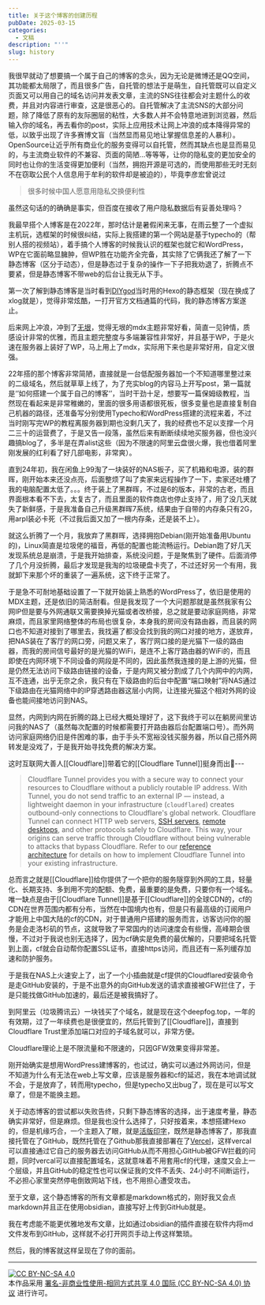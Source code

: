 ```yaml
---
title: 关于这个博客的创建历程
pubDate: 2025-03-15
categories:
  - 文稿
description: "''"
slug: history
---
```

我很早就动了想要搞一个属于自己的博客的念头，因为无论是微博还是QQ空间，其功能都太局限了，而且很多广告，自托管的想法于是萌生，自托管既可以自定义页面又可以用自己的域名访问并发表文章，主流的SNS往往都会对主题什么的收费，并且对内容进行审查，这是很恶心的。自托管解决了主流SNS的大部分问题，除了降低了原有的友际圈层的粘性，大多数人并不会特意地进到浏览器，然后输入你的域名，再去看你的post，实际上应用技术让网上冲浪的成本降得异常的低，以致乎出现了许多赛博文盲（当然显而易见地让掌握信息差的人暴利）。
  OpenSource让近乎所有商业化的服务变得可以自托管，然而其缺点也是显而易见的，与主流商业软件的不兼容、页面的简陋...等等等，让你的隐私变的更加安全的同时也让你的生活变得更加便利（当然，拥抱开源是可选的，而使用那些无时无刻不在窃取公民个人信息用于牟利的软件却是被迫的），毕竟李彦宏曾说过

> 很多时候中国人愿意用隐私交换便利性

虽然这句话的的确确是事实，但百度在接收了用户隐私数据后有妥善处理吗？

我最早搭个人博客是在2022年，那时估计是暑假闲来无事，在雨云整了一个虚拟主机玩，选框架的时候很纠结，实际上我搭建的第一个网站是基于typecho的（帮别人搭的视频站），着手搞个人博客的时候我认识的框架也就它和WordPress，WP在它面前略显臃肿，但WP胜在功能齐全完备，其实除了它俩我还了解了一下静态博客（区分于动态），但是静态过于复杂的操作一下子把我劝退了，折腾点不要紧，但是静态博客不带web的后台让我无从下手。

第一次了解到静态博客是当时看到[DIYgod](https://diygod.cc)当时用的Hexo的静态框架（现在换成了xlog就是），觉得非常炫酷，一打开官方文档通篇的代码，我的静态博客方案遂止。

后来网上冲浪，冲到了[无垠](https://flyhigher.top/)，觉得无垠的mdx主题非常好看，简直一见钟情，质感设计非常的优雅，而且主题完整度与多端兼容性非常好，并且基于WP，于是火速在服务器上装好了WP，马上用上了mdx，实际用下来也是非常好用，自定义很强。

22年搭的那个博客非常简陋，直接就是一台低配服务器加一个不知道哪里整过来的二级域名，然后就草草上线了，为了充实blog的内容马上开写post，第一篇就是‘’如何搭建一个属于自己的博客‘’，当时干劲十足，想要写一篇保姆级教程，当然现在看起来是非常稚嫩的，里面的很多用语都很死板，很多变量也是直接复制自己机器的路径，还准备写分别使用Typecho和WordPress搭建的流程来着，不过当时刚写完WP的教程离服务器到期也没剩几天了，我的经费也不足以支撑一个月二三十的运营费了，于是又告一段落，虽然后来有断断续续地买服务器，但也没兴趣搞blog了，多半是在弄alist这些（因为不限速的阿里云盘很火爆，我也借着阿里刚发展的红利看了好几部电影，非常爽）。

直到24年初，我在闲鱼上99淘了一块装好的NAS板子，买了机箱和电源，装的群晖，刚开始本来还没点亮，后面整烦了叫了卖家来远程操作了一下，卖家还吐槽了我的电脑配置太低了。。。终于装上了黑群晖，不过是6的版本，非常的古老，而且界面根本看不下去，太复古了，而且里面的软件商店也停止支持了，用了没几天就失了新鲜感，于是我准备自己升级黑群晖7系统，结果由于自带的内存条只有2G，用arpl装必卡死（不过我后面又加了一根内存条，还是装不上）。

就这么折腾了一个月，我放弃了黑群晖，选择拥抱Debian(刚开始准备用Ubuntu的)，Linux简直是垃圾佬的福音，再低的配置也能流畅运行。Debian跑了好几天发现系统总是崩溃，于是我开始排查，系统没问题，于是聚焦到了硬件。后面消停了几个月没折腾，最后才发现是我淘的垃圾硬盘卡壳了，不过还好另一个有用，我就卸下来那个坏的重装了一遍系统，这下终于正常了。

于是急不可耐地基础设置了一下就开始装上熟悉的WordPress了，依旧是使用的MDX主题，还是依旧的简洁耐看。但是我发现了一个大问题那就是虽然我家有公网IP但是要与外网通联又需要换掉光猫或者改桥接，总之就是要动家庭网络，非常麻烦，而且家里网络整体的布局也很复杂，本身我的房间没有路由器，而且装的网口也不知道对接到了哪里去，我找遍了都没会找到我的网口对接的地方，遂放弃，把NAS装在了客厅的网口旁，问题又来了，客厅网口接的是光猫下一级的路由器，而我的房间信号最好的是光猫的WiFi，是连不上客厅路由器的WiFi的，而且即使在内网环境下不同设备的网段是不同的，因此虽然我连接的是上游的光猫，但是仍然无法访问下级路由链接的设备，于是内网又被分割成了几个内网中的内网，互不连通，出乎无奈之余，我只有在下级路由的后台中配置“端口映射”将NAS通过下级路由在光猫网络中的IP穿透路由器这层小内网，让连接光猫这个相对外网的设备也能间接地访问到NAS。

显然，内网到内网在折腾的路上已经大概处理好了，这下我终于可以在躺房间里访问我的NAS了（虽然每次配置的时候都需要打开路由器后台配置端口号）。而外网访问家庭网络仍旧是件困难的事，由于手头不宽裕没钱买服务器，所以自己搭外网转发是没戏了，于是我开始寻找免费的解决方案。

这时互联网大善人[[Cloudflare]]带着它的[[Cloudflare Tunnel]]挺身而出👏---

>Cloudflare Tunnel provides you with a secure way to connect your resources to Cloudflare without a publicly routable IP address. With Tunnel, you do not send traffic to an external IP — instead, a lightweight daemon in your infrastructure (`cloudflared`) creates outbound-only connections to Cloudflare's global network. Cloudflare Tunnel can connect HTTP web servers, [SSH servers](https://developers.cloudflare.com/cloudflare-one/connections/connect-networks/use-cases/ssh/), [remote desktops](https://developers.cloudflare.com/cloudflare-one/connections/connect-networks/use-cases/rdp/), and other protocols safely to Cloudflare. This way, your origins can serve traffic through Cloudflare without being vulnerable to attacks that bypass Cloudflare.
>Refer to our [reference architecture](https://developers.cloudflare.com/reference-architecture/architectures/sase/) for details on how to implement Cloudflare Tunnel into your existing infrastructure.

总而言之就是[[Cloudflare]]给你提供了一个把你的服务隧穿到外网的工具，轻量化、长期支持、多到用不完的配额、免费，最重要的是免费，只要你有一个域名。唯一缺点是由于[[Cloudflare Tunnel]]是基于[[Cloudflare]]的全球CDN的，cf的CDN在世界范围内都有分布，当然在中国境内也有，但是只有最高级的订阅用户才能用上中国大陆的cf的CDN，对于普通用户搭建的服务而言，访客访问你的服务是会走洛杉矶的节点，这就导致了平常国内的访问速度会有些慢，高峰期会很慢，不过对于我说也别无选择了，因为cf确实是免费的最优解的，只要把域名托管到上面，cf就会自动帮你配置SSL证书，直接https访问，而且还有一系列缓存加速和防护服务。

于是我在NAS上火速安上了，出了一个小插曲就是cf提供的Cloudflared安装命令是走GitHub安装的，于是不出意外的向GitHub发送的请求直接被GFW拦住了，于是只能找做GitHub加速的，最后还是被我搞好了。

到阿里云（垃圾腾讯云）一块钱买了个域名，就是现在这个deepfog.top，一年的有效期，过了一年续费也是很便宜的，然后托管到了[[Cloudflare]]，直接到Cloudflare Trust里添加端口对应的子域名就可以，非常方便。

Cloudflare理论上是不限流量和不限速的，只因GFW效果变得非常差。

刚开始确实是想用WordPress建博客的，也试过，确实可以通过外网访问，但是不知道为什么有无法在web上写文章，应该是服务器和cf的延迟，我在本地调试就不会，于是放弃了，转而用typecho，但是typecho又出bug了，现在是可以写文章了，但是不能换主题。

关于动态博客的尝试都以失败告终，只剩下静态博客的选择，出于速度考量，静态确实非常好，但是麻烦。但是我也没什么选择了，只好按着来，本想搭建Hexo的，但是机缘巧合，一个主题入了眼，就是[活版印字](https://github.com/moeyua/astro-theme-typography)，既然是静态博客了，那我直接托管在了GitHub，既然托管在了Github那我直接部署在了[Vercel](https://vercel.com/)，这样vercal可以直接通过它自己的服务器去访问GitHub从而不用担心GitHub被GFW拦截的问题，同时vercal可以直接配置域名，这就意味着不用套用cf的代理，速度又会上一个层级，并且GitHub的稳定性也可以保证我的文件不丢失、24小时不间断运行，不必担心家里突然停电倒致网站下线，也不用担心遭受攻击。

至于文章，这个静态博客的所有文章都是markdown格式的，刚好我又会点markdown并且正在使用obsidian，直接写好上传到GitHub就是。

我在考虑能不能更优雅地发布文章，比如通过obsidian的插件直接在软件内将md文件发布到GitHub，这样就不必打开网页手动上传这样繁琐。

然后，我的博客就这样呈现在了你的面前。


---
[![CC BY-NC-SA 4.0](https://i.creativecommons.org/l/by-nc-sa/4.0/88x31.png)](https://creativecommons.org/licenses/by-nc-sa/4.0/)
<br>本作品采用 [署名-非商业性使用-相同方式共享 4.0 国际 (CC BY-NC-SA 4.0) 协议](https://creativecommons.org/licenses/by-nc-sa/4.0/) 进行许可。
